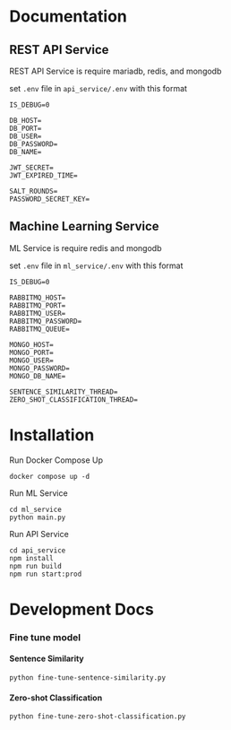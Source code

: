 # Documentation
## REST API Service
REST API Service is require mariadb, redis, and mongodb

set ```.env``` file in ```api_service/.env``` with this format
```
IS_DEBUG=0

DB_HOST=
DB_PORT=
DB_USER=
DB_PASSWORD=
DB_NAME=

JWT_SECRET=
JWT_EXPIRED_TIME=

SALT_ROUNDS=
PASSWORD_SECRET_KEY=
```

## Machine Learning Service
ML Service is require redis and mongodb

set ```.env``` file in ```ml_service/.env``` with this format
```
IS_DEBUG=0

RABBITMQ_HOST=
RABBITMQ_PORT=
RABBITMQ_USER=
RABBITMQ_PASSWORD=
RABBITMQ_QUEUE=

MONGO_HOST=
MONGO_PORT=
MONGO_USER=
MONGO_PASSWORD=
MONGO_DB_NAME=

SENTENCE_SIMILARITY_THREAD=
ZERO_SHOT_CLASSIFICATION_THREAD=
```


# Installation
Run Docker Compose Up
```
docker compose up -d
```

Run ML Service
```
cd ml_service
python main.py
```

Run API Service
```
cd api_service
npm install
npm run build
npm run start:prod
```

# Development Docs

### Fine tune model
#### Sentence Similarity
```
python fine-tune-sentence-similarity.py
```

#### Zero-shot Classification
```
python fine-tune-zero-shot-classification.py
```
